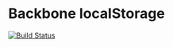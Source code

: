 Backbone localStorage
=====================

[![Build Status](https://secure.travis-ci.org/moorinteractive/backbone-localstorage.png?branch=master)](https://travis-ci.org/moorinteractive/backbone-localstorage)
